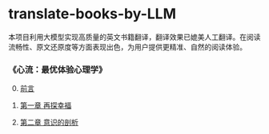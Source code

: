 # translate-books-by-LLM

本项目利用大模型实现高质量的英文书籍翻译，翻译效果已媲美人工翻译。在阅读流畅性、原文还原度等方面表现出色，为用户提供更精准、自然的阅读体验。

### 《心流：最优体验心理学》

0. [前言](https://github.com/haoii/translate-books-by-LLM/blob/main/%E5%BF%83%E6%B5%81%EF%BC%9A%E6%9C%80%E4%BC%98%E4%BD%93%E9%AA%8C%E5%BF%83%E7%90%86%E5%AD%A6/0%E5%89%8D%E8%A8%80.md)

1. [第一章 再探幸福](https://github.com/haoii/translate-books-by-LLM/blob/main/%E5%BF%83%E6%B5%81%EF%BC%9A%E6%9C%80%E4%BC%98%E4%BD%93%E9%AA%8C%E5%BF%83%E7%90%86%E5%AD%A6/1%E7%AC%AC%E4%B8%80%E7%AB%A0.md)

1. [第二章 意识的剖析](https://github.com/haoii/translate-books-by-LLM/blob/main/%E5%BF%83%E6%B5%81%EF%BC%9A%E6%9C%80%E4%BC%98%E4%BD%93%E9%AA%8C%E5%BF%83%E7%90%86%E5%AD%A6/2%E7%AC%AC%E4%BA%8C%E7%AB%A0.md)
